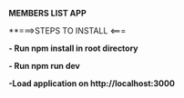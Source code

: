**MEMBERS LIST APP**

**===>STEPS TO INSTALL <===

**- Run npm install in root directory**

**- Run npm run dev**

**-Load application on http://localhost:3000**
